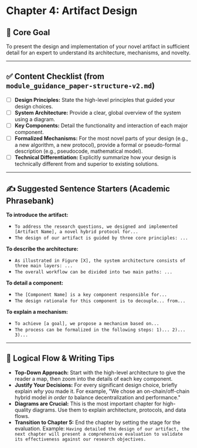 # Chapter 4: Artifact Design

## 🎯 Core Goal
To present the design and implementation of your novel artifact in sufficient detail for an expert to understand its architecture, mechanisms, and novelty.

---

## ✅ Content Checklist (from `module_guidance_paper-structure-v2.md`)
- [ ] **Design Principles:** State the high-level principles that guided your design choices.
- [ ] **System Architecture:** Provide a clear, global overview of the system using a diagram.
- [ ] **Key Components:** Detail the functionality and interaction of each major component.
- [ ] **Formalized Mechanisms:** For the most novel parts of your design (e.g., a new algorithm, a new protocol), provide a formal or pseudo-formal description (e.g., pseudocode, mathematical model).
- [ ] **Technical Differentiation:** Explicitly summarize how your design is technically different from and superior to existing solutions.

---

## ✍️ Suggested Sentence Starters (Academic Phrasebank)

**To introduce the artifact:**
*   `To address the research questions, we designed and implemented [Artifact Name], a novel hybrid protocol for...`
*   `The design of our artifact is guided by three core principles: ...`

**To describe the architecture:**
*   `As illustrated in Figure [X], the system architecture consists of three main layers: ...`
*   `The overall workflow can be divided into two main paths: ...`

**To detail a component:**
*   `The [Component Name] is a key component responsible for...`
*   `The design rationale for this component is to decouple... from...`

**To explain a mechanism:**
*   `To achieve [a goal], we propose a mechanism based on...`
*   `The process can be formalized in the following steps: 1)... 2)... 3)...`

---

## 🔗 Logical Flow & Writing Tips
*   **Top-Down Approach:** Start with the high-level architecture to give the reader a map, then zoom into the details of each key component.
*   **Justify Your Decisions:** For every significant design choice, briefly explain *why* you made it. For example, "We chose an on-chain/off-chain hybrid model *in order to* balance decentralization and performance."
*   **Diagrams are Crucial:** This is the most important chapter for high-quality diagrams. Use them to explain architecture, protocols, and data flows.
*   **Transition to Chapter 5:** End the chapter by setting the stage for the evaluation. Example: `Having detailed the design of our artifact, the next chapter will present a comprehensive evaluation to validate its effectiveness against our research objectives.`
